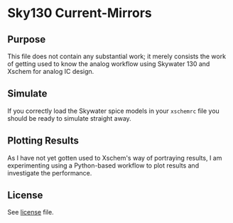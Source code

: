 # Sky130 Current-Mirrors

## Purpose
This file does not contain any substantial work; it merely consists the work of
getting used to know the analog workflow using Skywater 130 and Xschem for
analog IC design.

## Simulate
If you correctly load the Skywater spice models in your `xschemrc` file you
should be ready to simulate straight away.

## Plotting Results
As I have not yet gotten used to Xschem's way of portraying results, I am
experimenting using a Python-based workflow to plot results and investigate the
performance.

## License
See [license](LICENSE) file.
